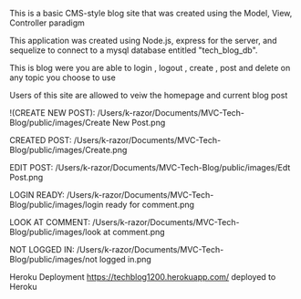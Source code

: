 This is a basic CMS-style blog site that was created using the Model, View, Controller paradigm

This application was created using Node.js, express for the server, and sequelize to connect to a mysql database entitled "tech_blog_db".

This is blog were you are able to login , logout , create , post and delete on any topic you choose to use 

Users of this site are allowed to veiw the homepage and current blog post


!(CREATE NEW POST): /Users/k-razor/Documents/MVC-Tech-Blog/public/images/Create New Post.png

CREATED POST: /Users/k-razor/Documents/MVC-Tech-Blog/public/images/Create.png

EDIT POST: /Users/k-razor/Documents/MVC-Tech-Blog/public/images/Edt Post.png

LOGIN READY: /Users/k-razor/Documents/MVC-Tech-Blog/public/images/login ready for comment.png

LOOK AT COMMENT: /Users/k-razor/Documents/MVC-Tech-Blog/public/images/look at comment.png

NOT LOGGED IN: /Users/k-razor/Documents/MVC-Tech-Blog/public/images/not logged in.png


Heroku Deployment https://techblog1200.herokuapp.com/ deployed to Heroku

